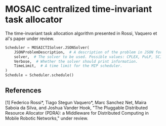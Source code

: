 # MOSAIC centralized time-invariant task allocator

The time-invariant task allocation algorithm presented in Rossi, Vaquero et al's paper under review.

```python
Scheduler = MOSAICTISolver.JSONSolver(
    JSONProblemDescription,  # A description of the problem in JSON format. See below for a detailed specification.
    solver,  # The solver to be used. Possible values: CPLEX, PuLP, SCIP, GLPK.
    Verbose,  # Whether the solver should print information.
    TimeLimit,  # A time limit for the MIP scheduler.
)
Schedule = Scheduler.schedule()
```

## References

[1] Federico Rossi\*, Tiago Stegun Vaquero\*, Marc Sanchez Net, Maíra Saboia da Silva, and Joshua Vander Hook, "The Pluggable Distributed Resource Allocator (PDRA): a Middleware for Distributed Computing in Mobile Robotic Networks," under review.